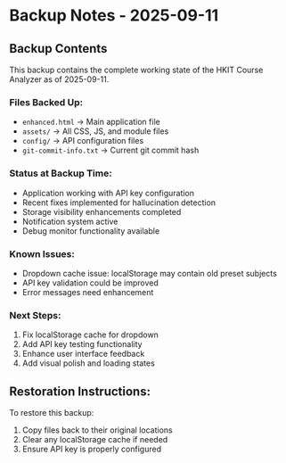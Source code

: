 # Backup Notes - 2025-09-11

## Backup Contents
This backup contains the complete working state of the HKIT Course Analyzer as of 2025-09-11.

### Files Backed Up:
- `enhanced.html` → Main application file
- `assets/` → All CSS, JS, and module files
- `config/` → API configuration files
- `git-commit-info.txt` → Current git commit hash

### Status at Backup Time:
- Application working with API key configuration
- Recent fixes implemented for hallucination detection
- Storage visibility enhancements completed
- Notification system active
- Debug monitor functionality available

### Known Issues:
- Dropdown cache issue: localStorage may contain old preset subjects
- API key validation could be improved
- Error messages need enhancement

### Next Steps:
1. Fix localStorage cache for dropdown
2. Add API key testing functionality
3. Enhance user interface feedback
4. Add visual polish and loading states

## Restoration Instructions:
To restore this backup:
1. Copy files back to their original locations
2. Clear any localStorage cache if needed
3. Ensure API key is properly configured